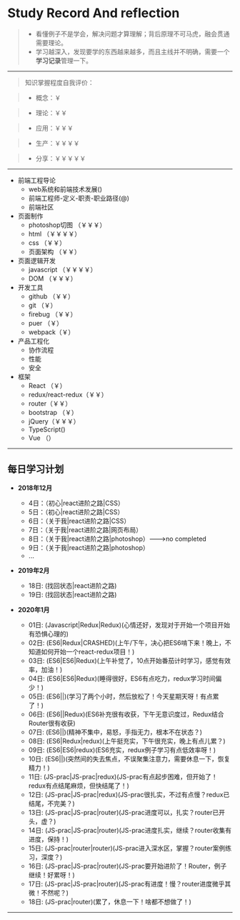# Study Record And reflection
>* 看懂例子不是学会，解决问题才算理解；背后原理不可马虎，融会贯通需要理论。
>* 学习越深入，发现要学的东西越来越多，而且主线并不明确，需要一个**学习记录**管理一下。

---

> 知识掌握程度自我评价：

>* 概念：￥

>* 理论：￥￥

>* 应用：￥￥￥

>* 生产：￥￥￥￥

>* 分享：￥￥￥￥￥

---

* 前端工程导论
  - web系统和前端技术发展()
  - 前端工程师-定义-职责-职业路径(@)
  - 前端社区
* 页面制作 
  - photoshop切图 （￥￥￥）
  - html （￥￥￥￥）
  - css （￥￥）
  - 页面架构 （￥￥）
* 页面逻辑开发 
  - javascript （￥￥￥￥）
  - DOM （￥￥￥）
* 开发工具 
  - github （￥￥）
  - git （￥）
  - firebug （￥￥）
  - puer （￥）
  - webpack（￥）
* 产品工程化
  - 协作流程
  - 性能
  - 安全
* 框架 
  - React （￥）
  - redux/react-redux（￥￥）
  - router（￥￥）
  - bootstrap （￥）
  - jQuery（￥￥￥）
  - TypeScript()
  - Vue （）

---


## 每日学习计划
* **2018年12月**
  - 4日：（初心|react进阶之路|CSS）
  - 5日：（初心|react进阶之路|CSS）
  - 6日：（关于我|react进阶之路|CSS）
  - 7日：（关于我|react进阶之路|网页布局）
  - 8日：（关于我|react进阶之路|photoshop）--->no completed
  - 9日：（关于我|react进阶之路|photoshop）
  - ...
* **2019年2月**
  - 18日: (找回状态|react进阶之路)
  - 19日: (找回状态|react进阶之路)

* **2020年1月**
  - 01日: (Javascript|Redux|Redux)(心情还好，发现对于开始一个项目开始有恐惧心理的)
  - 02日: (ES6|Redux|CRASHED)(上午/下午，决心把ES6啃下来！晚上，不知道如何开始一个react-redux项目！)
  - 03日: (ES6|ES6|Redux)(上午补觉了，10点开始番茄计时学习，感觉有效率，加油！)
  - 04日: (ES6|ES6|Redux)(睡得很好，ES6有点吃力，redux学习时间偏少！)
  - 05日: (ES6||)(学习了两个小时，然后放松了！今天星期天呀！有点累了！)
  - 06日: (ES6||Redux)(ES6补充很有收获，下午无意识度过，Redux结合Router很有收获)
  - 07日: (ES6||)(精神不集中，易怒，手指无力，根本不在状态？)
  - 08日: (ES6|Redux|redux)(上午挺充实，下午很充实，晚上有点儿累？)
  - 09日: (ES6|ES6|redux)(ES6充实，redux例子学习有点低效率呀！)
  - 10日: (ES6||)(突然间的失去焦点，不误聚集注意力，需要休息一下，恢复精力！)
  - 11日: (JS-prac|JS-prac|redux)(JS-prac有点起步困难，但开始了！redux有点结尾麻烦，但快结尾了！)
  - 12日: (JS-prac|JS-prac|redux)(JS-prac很扎实，不过有点慢？redux已结尾，不完美？)
  - 13日: (JS-prac|JS-prac|router)(JS-prac进度可以，扎实？router已开头，虚？)
  - 14日: (JS-prac|JS-prac|router)(JS-prac进度扎实，继续？router收集有进度，保持！)
  - 15日: (JS-prac|router|router)(JS-prac进入深水区，掌握？router案例练习，深度？)
  - 16日: (JS-prac|JS-prac|router)(JS-prac要开始进阶了！Router，例子继续！好累呀！)
  - 17日: (JS-prac|JS-prac|router)(JS-prac有进度！慢？router进度微乎其微！不然呢？)
  - 18日: (JS-prac|router)(累了，休息一下！啥都不想做了！)
---

